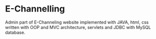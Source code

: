 # E-Channelling
Admin part of E-Channeling website implemented with JAVA, html, css written with OOP and MVC architecture, servlets and JDBC with MySQL database.
